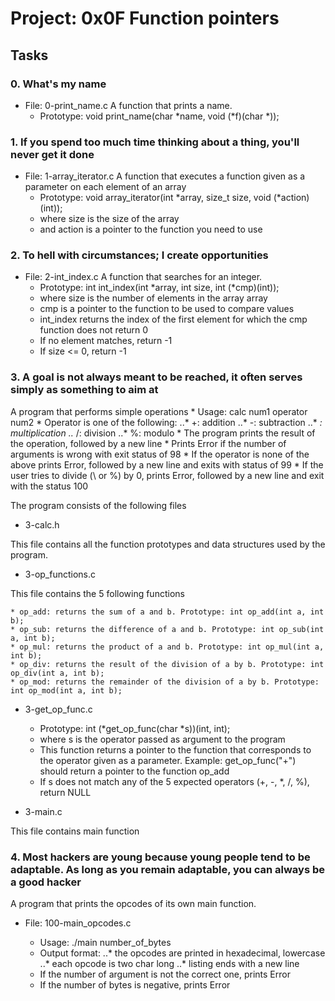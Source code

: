 # Project: 0x0F Function pointers
## Tasks

### 0. What's my name
* File: 0-print_name.c
A function that prints a name.
	* Prototype: void print_name(char *name, void (*f)(char *));
### 1. If you spend too much time thinking about a thing, you'll never get it done
* File: 1-array_iterator.c
A function that executes a function given as a parameter on each element of an array
	* Prototype: void array_iterator(int *array, size_t size, void (*action)(int));
	* where size is the size of the array
	* and action is a pointer to the function you need to use
### 2. To hell with circumstances; I create opportunities
* File: 2-int_index.c
A function that searches for an integer.
	* Prototype: int int_index(int *array, int size, int (*cmp)(int));
	* where size is the number of elements in the array array
	* cmp is a pointer to the function to be used to compare values
	* int_index returns the index of the first element for which the cmp function does not return 0
	* If no element matches, return -1
	* If size <= 0, return -1
### 3. A goal is not always meant to be reached, it often serves simply as something to aim at
A program that performs simple operations
	* Usage: calc num1 operator num2
	* Operator is one of the following:
		..* +: addition
		..* -: subtraction
		..* *: multiplication
		..* /: division
		..* %: modulo
	* The program prints the result of the operation, followed by a new line
	* Prints Error if the number of arguments is wrong with exit status of 98
	* If the operator is none of the above prints Error, followed by a new line and exits with status of 99
	* If the user tries to divide (\ or %) by 0, prints Error, followed by a new line and exit with the status 100

The program consists of the following files

* 3-calc.h

This file contains all the function prototypes and data structures used by the program.

* 3-op_functions.c

This file contains the 5 following functions

	* op_add: returns the sum of a and b. Prototype: int op_add(int a, int b);
	* op_sub: returns the difference of a and b. Prototype: int op_sub(int a, int b);
	* op_mul: returns the product of a and b. Prototype: int op_mul(int a, int b);
	* op_div: returns the result of the division of a by b. Prototype: int op_div(int a, int b);
	* op_mod: returns the remainder of the division of a by b. Prototype: int op_mod(int a, int b);

* 3-get_op_func.c

	* Prototype: int (*get_op_func(char *s))(int, int);
	* where s is the operator passed as argument to the program
	* This function returns a pointer to the function that corresponds to the operator given as a parameter. Example: get_op_func("+") should return a pointer to the function op_add
	* If s does not match any of the 5 expected operators (+, -, *, /, %), return NULL

* 3-main.c

This file contains main function

### 4. Most hackers are young because young people tend to be adaptable. As long as you remain adaptable, you can always be a good hacker

A program that prints the opcodes of its own main function.

* File: 100-main_opcodes.c

	* Usage: ./main number_of_bytes
	* Output format:
		..* the opcodes are printed in hexadecimal, lowercase
		..* each opcode is two char long
		..* listing ends with a new line
	* If the number of argument is not the correct one, prints Error
	* If the number of bytes is negative, prints Error
